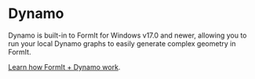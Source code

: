 # Dynamo

Dynamo is built-in to FormIt for Windows v17.0 and newer, allowing you to run your local Dynamo graphs to easily generate complex geometry in FormIt.

[Learn how FormIt + Dynamo work](https://formit.autodesk.com/page/formit-dynamo).

